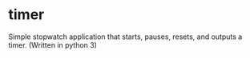 # timer

Simple stopwatch application that starts, pauses, resets, and outputs a timer. (Written in python 3)
